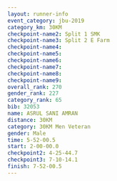 ```yaml
---
layout: runner-info 
event_category: jbu-2019 
category_km: 30KM 
checkpoint-name2: Split 1 SMK 
checkpoint-name3: Split 2 E Farm 
checkpoint-name4: 
checkpoint-name5: 
checkpoint-name6: 
checkpoint-name7: 
checkpoint-name8: 
checkpoint-name9: 
overall_rank: 270
gender_rank: 227
category_rank: 65
bib: 32053
name: ASRUL SANI AMRAN
distance: 30KM
category: 30KM Men Veteran
gender: Male
time: 5-52-00.5
start: 2-00-00.0
checkpoint2: 4-25-44.7
checkpoint3: 7-10-14.1
finish: 7-52-00.5
---
```

